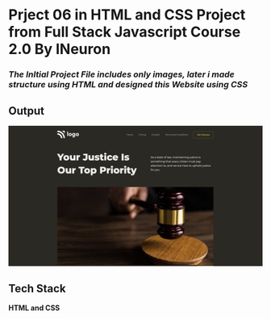 # Prject 06 in HTML and CSS Project from Full Stack Javascript Course 2.0 By INeuron

### _**The InItial Project File includes only images, later i made structure using HTML and designed this Website using CSS**_

## Output

![Project 06](./Output.png)

## Tech Stack

**HTML and CSS**
